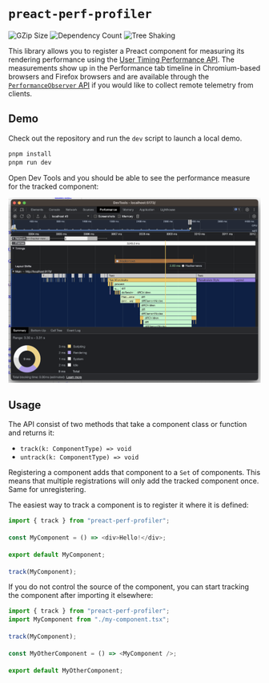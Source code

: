 # `preact-perf-profiler`

![GZip Size](https://badgen.net/bundlephobia/minzip/preact-perf-profiler)
![Dependency Count](https://badgen.net/bundlephobia/dependency-count/preact-perf-profiler)
![Tree Shaking](https://badgen.net/bundlephobia/tree-shaking/preact-perf-profiler)

This library allows you to register a Preact component for measuring its rendering performance using the [User Timing Performance API](https://developer.mozilla.org/en-US/docs/Web/API/Performance_API/User_timing). The measurements show up in the Performance tab timeline in Chromium-based browsers and Firefox browsers and are available through the [`PerformanceObserver` API](https://developer.mozilla.org/en-US/docs/Web/API/Performance_API/Performance_data) if you would like to collect remote telemetry from clients.

## Demo

Check out the repository and run the `dev` script to launch a local demo.

```bash
pnpm install
pnpm run dev
```

Open Dev Tools and you should be able to see the performance measure for the tracked component:

![Alt text](assets/image.png)

## Usage

The API consist of two methods that take a component class or function and returns it:

- `track(k: ComponentType) => void`
- `untrack(k: ComponentType) => void`

Registering a component adds that component to a `Set` of components. This means that multiple registrations will only add the tracked component once. Same for unregistering.

The easiest way to track a component is to register it where it is defined:

```ts
import { track } from "preact-perf-profiler";

const MyComponent = () => <div>Hello!</div>;

export default MyComponent;

track(MyComponent);
```

If you do not control the source of the component, you can start tracking the component after importing it elsewhere:

```ts
import { track } from "preact-perf-profiler";
import MyComponent from "./my-component.tsx";

track(MyComponent);

const MyOtherComponent = () => <MyComponent />;

export default MyOtherComponent;
```
